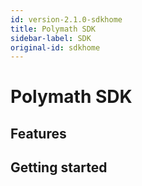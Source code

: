 ```yaml
---
id: version-2.1.0-sdkhome
title: Polymath SDK
sidebar-label: SDK
original-id: sdkhome
---
```


# Polymath SDK

## Features

## Getting started
